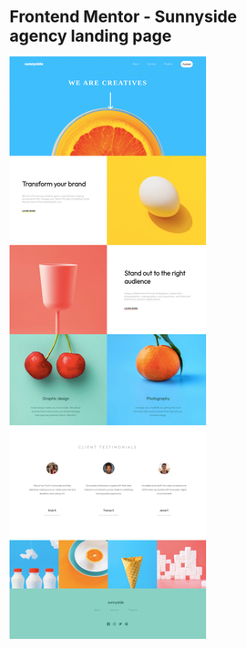 # Frontend Mentor - Sunnyside agency landing page

![Design preview for the Sunnyside agency landing page coding challenge](https://github.com/sarahmhd/Front-End-challenges/blob/main/sunnyside-agency-landing-page-main/design/design.png)

